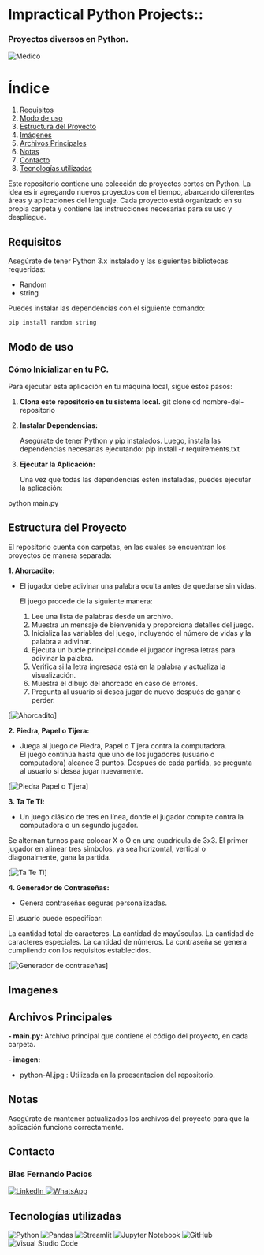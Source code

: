 # Impractical Python Projects::
 ### Proyectos diversos en Python.

![Medico](python-IA.jpeg)

# Índice

1. [Requisitos](#requisitos)
2. [Modo de uso](#modo-de-uso)
3. [Estructura del Proyecto](#estructura-del-proyecto)
4. [Imágenes](#imágenes)
5. [Archivos Principales](#archivos-principales)
6. [Notas](#notas)
7. [Contacto](#contacto)
8. [Tecnologías utilizadas](#tecnologías-utilizadas)

Este repositorio contiene una colección de proyectos cortos en Python. La idea es ir agregando nuevos proyectos con el tiempo, abarcando diferentes áreas y aplicaciones del lenguaje. Cada proyecto está organizado en su propia carpeta y contiene las instrucciones necesarias para su uso y despliegue.



## Requisitos

Asegúrate de tener Python 3.x instalado y las siguientes bibliotecas requeridas:

- Random
- string


Puedes instalar las dependencias con el siguiente comando:

```
pip install random string 
```

## Modo de uso

### Cómo Inicializar en tu PC.

Para ejecutar esta aplicación en tu máquina local, sigue estos pasos:

1. **Clona este repositorio en tu sistema local.**
   git clone <URL-del-repositorio>
       cd nombre-del-repositorio


2. **Instalar Dependencias:**

    Asegúrate de tener Python y pip instalados. Luego, instala las dependencias necesarias ejecutando:
pip install -r requirements.txt

3. **Ejecutar la Aplicación:**

    Una vez que todas las dependencias estén instaladas, puedes ejecutar la aplicación:

python main.py




## Estructura del Proyecto

El repositorio cuenta con carpetas, en las cuales se encuentran los proyectos de manera separada:

[**1. Ahorcadito:**](.\Ahorcadito)

- El jugador debe adivinar una palabra oculta antes de quedarse sin vidas.

    El juego procede de la siguiente manera:
    1. Lee una lista de palabras desde un archivo.
    2. Muestra un mensaje de bienvenida y proporciona detalles del juego.
    3. Inicializa las variables del juego, incluyendo el número de vidas y la palabra a adivinar.
    4. Ejecuta un bucle principal donde el jugador ingresa letras para adivinar la palabra.
    5. Verifica si la letra ingresada está en la palabra y actualiza la visualización.
    6. Muestra el dibujo del ahorcado en caso de errores.
    7. Pregunta al usuario si desea jugar de nuevo después de ganar o perder.

[![Ahorcadito](gifs/Ahorcadito.gif)]

**2. Piedra, Papel o Tijera:**

- Juega al juego de Piedra, Papel o Tijera contra la computadora.  
  El juego continúa hasta que uno de los jugadores (usuario o computadora) alcance 3 puntos.
  Después de cada partida, se pregunta al usuario si desea jugar nuevamente.

[![Piedra Papel o Tijera](gifs/Piedra.gif)]

**3. Ta Te Ti:**

- Un juego clásico de tres en línea, donde el jugador compite contra la computadora o un segundo jugador.

Se alternan turnos para colocar X o O en una cuadrícula de 3x3. El primer jugador en alinear tres símbolos, ya sea horizontal, vertical o diagonalmente, gana la partida.

[![Ta Te Ti](gifs/TaTeTi.gif)]

**4. Generador de Contraseñas:**

- Genera contraseñas seguras personalizadas.

El usuario puede especificar:

La cantidad total de caracteres.
La cantidad de mayúsculas.
La cantidad de caracteres especiales.
La cantidad de números.
La contraseña se genera cumpliendo con los requisitos establecidos.

[![Generador de contraseñas](gifs/Contraseñas.gif)]

## Imagenes





## Archivos Principales

**- main.py:** 
  Archivo principal que contiene el código del proyecto, en cada carpeta.



**- imagen:**
   - python-AI.jpg : Utilizada en la preesentacion del repositorio.


## Notas

Asegúrate de mantener actualizados los archivos del proyecto para que la aplicación funcione correctamente.

## Contacto

### Blas Fernando Pacios

[   ![LinkedIn](https://img.shields.io/badge/LinkedIn-0077B5?style=for-the-badge&logo=linkedin&logoColor=white)
](https://www.linkedin.com/in/blas-fernando-pacios) 
[![WhatsApp](https://img.shields.io/badge/WhatsApp-25D366?style=for-the-badge&logo=whatsapp&logoColor=white)
](https://wa.me/5493815467488)

## Tecnologías utilizadas


![Python](https://img.shields.io/badge/python-3670A0?style=for-the-badge&logo=python&logoColor=ffdd54)
![Pandas](https://img.shields.io/badge/pandas-%23150458.svg?style=for-the-badge&logo=pandas&logoColor=white)
![Streamlit](https://img.shields.io/badge/Streamlit-FF4B4B?style=for-the-badge&logo=streamlit&logoColor=white)
![Jupyter Notebook](https://img.shields.io/badge/jupyter-%23FA0F00.svg?style=for-the-badge&logo=jupyter&logoColor=white)
![GitHub](https://img.shields.io/badge/github-%23121011.svg?style=for-the-badge&logo=github&logoColor=white)
![Visual Studio Code](https://img.shields.io/badge/Visual%20Studio%20Code-0078d7.svg?style=for-the-badge&logo=visual-studio-code&logoColor=white)

